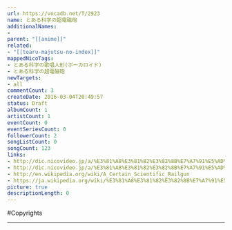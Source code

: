 ```yaml
---
url: https://vocadb.net/T/2923
name: とある科学の超電磁砲
additionalNames: 
- 
parent: "[[anime]]"
related:
- "[[toaru-majutsu-no-index]]"
mappedNicoTags:
- とある科学の歌唱人形(ボーカロイド)
- とある科学の超電磁砲
newTargets:
- all
commentCount: 3
createDate: 2016-03-04T20:49:57
status: Draft
albumCount: 1
artistCount: 1
eventCount: 0
eventSeriesCount: 0
followerCount: 2
songListCount: 0
songCount: 123
links: 
- http://dic.nicovideo.jp/a/%E3%81%A8%E3%81%82%E3%82%8B%E7%A7%91%E5%AD%A6%E3%81%AE%E6%AD%8C%E5%94%B1%E4%BA%BA%E5%BD%A2%28%E3%83%9C%E3%83%BC%E3%82%AB%E3%83%AD%E3%82%A4%E3%83%89%29
- http://dic.nicovideo.jp/a/%E3%81%A8%E3%81%82%E3%82%8B%E7%A7%91%E5%AD%A6%E3%81%AE%E8%B6%85%E9%9B%BB%E7%A3%81%E7%A0%B2
- http://en.wikipedia.org/wiki/A_Certain_Scientific_Railgun
- https://ja.wikipedia.org/wiki/%E3%81%A8%E3%81%82%E3%82%8B%E7%A7%91%E5%AD%A6%E3%81%AE%E8%B6%85%E9%9B%BB%E7%A3%81%E7%A0%B2
picture: true
descriptionLength: 0
---
```


#Copyrights



---

